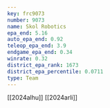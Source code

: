 ```yaml
---
key: frc9073
number: 9073
name: Skol Robotics
epa_end: 5.16
auto_epa_end: 0.92
teleop_epa_end: 3.9
endgame_epa_end: 0.34
winrate: 0.32
district_epa_rank: 1673
district_epa_percentile: 0.0711
type: Team
---
```

[[2024alhu]]
[[2024arli]]
